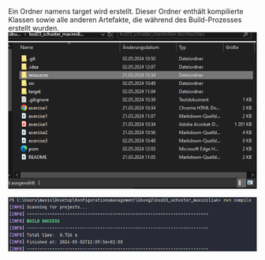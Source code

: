  Ein Ordner namens target wird erstellt. Dieser Ordner enthält kompilierte Klassen sowie alle anderen Artefakte, die während des Build-Prozesses erstellt wurden.
 ![EX3_1](resources/images/ex3_1.PNG)

 ![EX3_2](resources/images/ex3_2.PNG)

